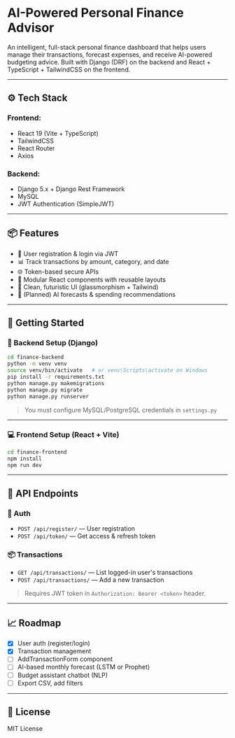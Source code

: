 
# AI-Powered Personal Finance Advisor

An intelligent, full-stack personal finance dashboard that helps users manage their transactions, forecast expenses, and receive AI-powered budgeting advice. Built with Django (DRF) on the backend and React + TypeScript + TailwindCSS on the frontend.

---

## ⚙️ Tech Stack

### Frontend:
- React 19 (Vite + TypeScript)
- TailwindCSS
- React Router
- Axios

### Backend:
- Django 5.x + Django Rest Framework
- MySQL 
- JWT Authentication (SimpleJWT)

---

## 📦 Features

- 🔐 User registration & login via JWT
- 📊 Track transactions by amount, category, and date
- 🌐 Token-based secure APIs
- 🧠 Modular React components with reusable layouts
- 🎨 Clean, futuristic UI (glassmorphism + Tailwind)
- 🧠 (Planned) AI forecasts & spending recommendations

---

## 🚀 Getting Started

### 🔧 Backend Setup (Django)
```bash
cd finance-backend
python -m venv venv
source venv/bin/activate   # or venv\Scripts\activate on Windows
pip install -r requirements.txt
python manage.py makemigrations
python manage.py migrate
python manage.py runserver
```

> You must configure MySQL/PostgreSQL credentials in `settings.py`

---

### 💻 Frontend Setup (React + Vite)
```bash
cd finance-frontend
npm install
npm run dev
```

---

## 🔑 API Endpoints

### 🔐 Auth
- `POST /api/register/` — User registration
- `POST /api/token/` — Get access & refresh token

### 📦 Transactions
- `GET /api/transactions/` — List logged-in user's transactions
- `POST /api/transactions/` — Add a new transaction

> Requires JWT token in `Authorization: Bearer <token>` header.

---

## 📈 Roadmap

- [x] User auth (register/login)
- [x] Transaction management
- [ ] AddTransactionForm component
- [ ] AI-based monthly forecast (LSTM or Prophet)
- [ ] Budget assistant chatbot (NLP)
- [ ] Export CSV, add filters

---

## 📄 License

MIT License
